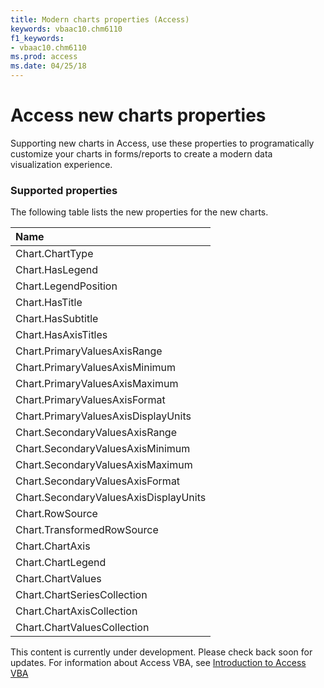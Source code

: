 ```yaml
---
title: Modern charts properties (Access)
keywords: vbaac10.chm6110
f1_keywords:
- vbaac10.chm6110
ms.prod: access
ms.date: 04/25/18
---
```


# Access new charts properties

Supporting new charts in Access, use these properties to programatically customize your charts in forms/reports to create a modern data visualization experience.

### Supported properties
The following table lists the new properties for the new charts.

|**Name**|
|:-----|
|Chart.ChartType|
|Chart.HasLegend|
|Chart.LegendPosition|
|Chart.HasTitle|
|Chart.HasSubtitle|
|Chart.HasAxisTitles|
|Chart.PrimaryValuesAxisRange|
|Chart.PrimaryValuesAxisMinimum|
|Chart.PrimaryValuesAxisMaximum|
|Chart.PrimaryValuesAxisFormat|
|Chart.PrimaryValuesAxisDisplayUnits|
|Chart.SecondaryValuesAxisRange|
|Chart.SecondaryValuesAxisMinimum|
|Chart.SecondaryValuesAxisMaximum|
|Chart.SecondaryValuesAxisFormat|
|Chart.SecondaryValuesAxisDisplayUnits|
|Chart.RowSource|
|Chart.TransformedRowSource|
|Chart.ChartAxis|
|Chart.ChartLegend|
|Chart.ChartValues|
|Chart.ChartSeriesCollection|
|Chart.ChartAxisCollection|
|Chart.ChartValuesCollection|


This content is currently under development. Please check back soon for updates. For information about Access VBA, see [Introduction to Access VBA](https://msdn.microsoft.com/en-us/vba/vba-access)




